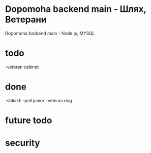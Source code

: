 # Dopomoha backend main - Шлях, Ветерани

Dopomoha backend main - Node.js, MYSQL

# todo

-veteran cabinet

# done

-shliakh
-poll junior
-veteran dog

# future todo

# security

